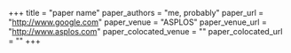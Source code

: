 +++
title = "paper name"
paper_authors = "me, probably"
paper_url = "http://www.google.com"
paper_venue = "ASPLOS"
paper_venue_url = "http://www.asplos.com"
paper_colocated_venue = ""
paper_colocated_url = ""
+++
